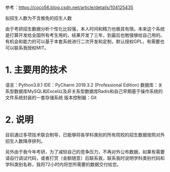 参考：https://coco56.blog.csdn.net/article/details/104125435

拟招生人数为不含推免的招生人数

由于考研招生数据分析个性化比较强，本人时间和精力也极其有限。本来这个系统是打算开发给全国所有考生用的，结果开发了三年，到最后也勉强够给自己用的。有机会和能力的可以基于本套系统进行二次开发和定制，默认授权GPL，有需要也可以联系我授权MIT。

# 1. 主要用的技术
语言：Python3.8.1
IDE：PyCharm 2019.3.2 (Professional Edition)
数据库：关系型数据库MySQL和Excel以及非关系型数据库Radis和自己早期基于操作系统的文件系统封装的一套存储系统
版本控制器：Git

# 2. 说明
目前通过多项技术联合制导，已能够将各学科类别的所有院校的招生数据按照对外招生人数降序排列。

另外由于我今年考研，为了减轻自己的竞争压力，不再对外公布数据，如果有需要请自行调试代码，或者打赏（金额随意）后联系我，联系我时说明学科类别代码和学科类别名称，我将72小时内将您所需要的数据交付给您。
